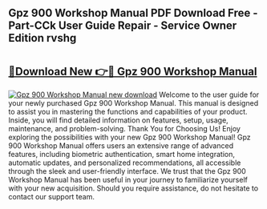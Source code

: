 ## Gpz 900 Workshop Manual PDF Download Free - Part-CCk User Guide Repair - Service Owner Edition rvshg

# <h2><a href="http://bc74539.oget.top/?id=Gpz+900+Workshop+Manual">🔗Download New 👉🔴 Gpz 900 Workshop Manual</a></h2>

[![Gpz 900 Workshop Manual new download](https://i.imgur.com/5g1atiW.png)](http://bc74539.oget.top/?id=Gpz+900+Workshop+Manual)
Welcome to the user guide for your newly purchased Gpz 900 Workshop Manual. This manual is designed to assist you in mastering the functions and capabilities of your product. Inside, you will find detailed information on features, setup, usage, maintenance, and problem-solving. Thank You for Choosing Us! Enjoy exploring the possibilities with your new Gpz 900 Workshop Manual! Gpz 900 Workshop Manual offers users an extensive range of advanced features, including biometric authentication, smart home integration, automatic updates, and personalized recommendations, all accessible through the sleek and user-friendly interface. We trust that the Gpz 900 Workshop Manual has been useful in your journey to familiarize yourself with your new acquisition. Should you require assistance, do not hesitate to contact our support team.
